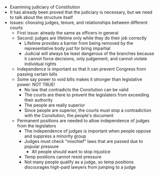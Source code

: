 - Examining judiciary of Constitution
- It has already been proved that the judiciary is necessary, but we need to talk about the structure itself
- Issues: choosing judges, tenure, and relationships between different courts
	- First issue: already the same as officers in general
	- Second: judges are lifetime only while they do their job correctly
		- Lifetime provides a barrier from being removed by the representative body just for bring impartial
		- Judicial will always be least dangerous of the branches because it cannot force decisions, only judgement, and cannot violate individual rights
	- Independence is important so that it can prevent Congress from passing certain bills
	- Some say power to void bills makes it stronger than legislative power: NOT TRUE!
		- No law that contradicts the Consitution can be valid
		- The courts are there to prevent the legislaters from exceeding their authority
		- The people are really superior
		- Since people are superior, the courts must stop a contradiction with the Consitution, the people's document
	- Permanent positions are needed to allow independence of judges from the legislators
		- The independence of judges is important when people oppose and suppress a minority group
		- Judges must check "mischief" laws that are passed due to popular pressure
			- All people should want to stop injustice
		- Temp positions cannot resist pressure 
		- Not many people qualify as a judge, so temp positions discourages high-paid lawyers from jumping to a judge 